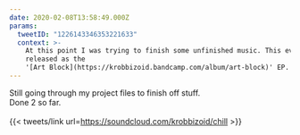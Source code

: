 ```yaml
---
date: 2020-02-08T13:58:49.000Z
params:
  tweetID: "1226143346353221633"
  context: >-
    At this point I was trying to finish some unfinished music. This eventually
    released as the
    '[Art Block](https://krobbizoid.bandcamp.com/album/art-block)' EP.
---
```


Still going through my project files to finish off stuff.\
Done 2 so far.\
\
{{< tweets/link url=https://soundcloud.com/krobbizoid/chill >}}
